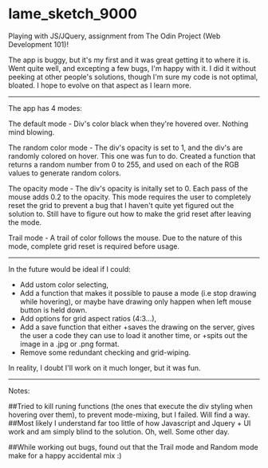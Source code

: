 # lame_sketch_9000
Playing with JS/JQuery, assignment from The Odin Project (Web Development 101)!


The app is buggy, but it's my first and it was great getting it to where it is. Went quite well, and excepting a few bugs, I'm happy with it. I did it without peeking at other people's solutions, though I'm sure my code is not optimal, bloated. I hope to evolve on that aspect as I learn more.


*****************

The app has 4 modes:

The default mode - Div's color black when they're hovered over. Nothing mind blowing.

The random color mode - The div's opacity is set to 1, and the div's are randomly colored on hover. This one was fun to do. Created a function that returns a random number from 0 to 255, and used on each of the RGB values to generate random colors.

The opacity mode - The div's opacity is initally set to 0. Each pass of the mouse adds 0.2 to the opacity. This mode requires the user to completely reset the grid to prevent a bug that I haven't quite yet figured out the solution to. Still have to figure out how to make the grid reset after leaving the mode.

Trail mode - A trail of color follows the mouse. Due to the nature of this mode, complete grid reset is required before usage.

*****************

In the future would be ideal if I could:

- Add ustom color selecting,
- Add a function that makes it possible to pause a mode (i.e stop drawing while hovering), or maybe have drawing only happen when left mouse button is held down. 
- Add options for grid aspect ratios (4:3...),
- Add a save function that either
	+saves the drawing on the server, gives the user a code they can use to load it another time,
	or
	+spits out the image in a .jpg or .png format.
- Remove some redundant checking and grid-wiping.

In reality, I doubt I'll work on it much longer, but it was fun.

******************


Notes:

##Tried to kill runing functions (the ones that execute the div styling when hovering over them), to prevent mode-mixing, but I failed. Will find a way.
##Most likely I understand far too little of how Javascript and Jquery + UI work and am simply blind to the solution. Oh, well. Some other day.

##While working out bugs, found out that the Trail mode and Random mode make for a happy accidental mix :)
